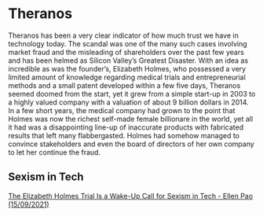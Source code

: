 # Theranos
Theranos has been a very clear indicator of how much trust we have in technology today. The scandal was one of the many such cases involving market fraud and the misleading of shareholders over the past few years and has been helmed as Silicon Valley’s Greatest Disaster. With an idea as incredible as was the founder’s, Elizabeth Holmes, who possessed a very limited amount of knowledge regarding medical trials and entrepreneurial methods and a small patent developed within a few five days, Theranos seemed doomed from the start, yet it grew from a simple start-up in 2003 to a highly valued company with a valuation of about 9 billion dollars in 2014. In a few short years, the medical company had grown to the point that Holmes was now the richest self-made female billionare in the world, yet all it had was a disappointing line-up of inaccurate products with fabricated results that left many flabbergasted. Holmes had somehow managed to convince stakeholders and even the board of directors of her own company to let her continue the fraud.

## Sexism in Tech
[The Elizabeth Holmes Trial Is a Wake-Up Call for Sexism in Tech - Ellen Pao (15/09/2021)](https://github.com/M21404/el-stats/blob/main/Prejudice%20and%20Discrimination/Gender/The%20Elizabeth%20Holmes%20Trial%20Is%20a%20Wake-Up%20Call%20for%20Sexism%20in%20Tech%20-%20The%20New%20York%20Times.pdf)
